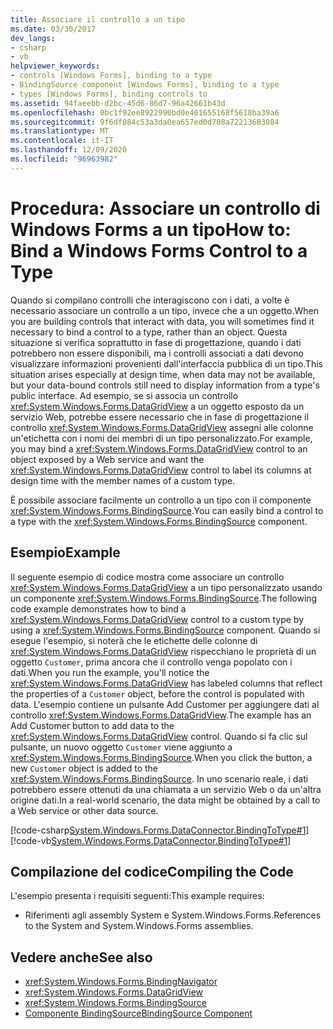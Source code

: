 ```yaml
---
title: Associare il controllo a un tipo
ms.date: 03/30/2017
dev_langs:
- csharp
- vb
helpviewer_keywords:
- controls [Windows Forms], binding to a type
- BindingSource component [Windows Forms], binding to a type
- types [Windows Forms], binding controls to
ms.assetid: 94faeebb-d2bc-45d6-86d7-96a42661b43d
ms.openlocfilehash: 0bc1f92ee8922990bd0e461655168f5618ba39a6
ms.sourcegitcommit: 9f6df084c53a3da0ea657ed0d708a72213683084
ms.translationtype: MT
ms.contentlocale: it-IT
ms.lasthandoff: 12/09/2020
ms.locfileid: "96963982"
---
```

# <a name="how-to-bind-a-windows-forms-control-to-a-type"></a><span data-ttu-id="42de0-102">Procedura: Associare un controllo di Windows Forms a un tipo</span><span class="sxs-lookup"><span data-stu-id="42de0-102">How to: Bind a Windows Forms Control to a Type</span></span>
<span data-ttu-id="42de0-103">Quando si compilano controlli che interagiscono con i dati, a volte è necessario associare un controllo a un tipo, invece che a un oggetto.</span><span class="sxs-lookup"><span data-stu-id="42de0-103">When you are building controls that interact with data, you will sometimes find it necessary to bind a control to a type, rather than an object.</span></span> <span data-ttu-id="42de0-104">Questa situazione si verifica soprattutto in fase di progettazione, quando i dati potrebbero non essere disponibili, ma i controlli associati a dati devono visualizzare informazioni provenienti dall'interfaccia pubblica di un tipo.</span><span class="sxs-lookup"><span data-stu-id="42de0-104">This situation arises especially at design time, when data may not be available, but your data-bound controls still need to display information from a type's public interface.</span></span> <span data-ttu-id="42de0-105">Ad esempio, se si associa un controllo <xref:System.Windows.Forms.DataGridView> a un oggetto esposto da un servizio Web, potrebbe essere necessario che in fase di progettazione il controllo <xref:System.Windows.Forms.DataGridView> assegni alle colonne un'etichetta con i nomi dei membri di un tipo personalizzato.</span><span class="sxs-lookup"><span data-stu-id="42de0-105">For example, you may bind a <xref:System.Windows.Forms.DataGridView> control to an object exposed by a Web service and want the <xref:System.Windows.Forms.DataGridView> control to label its columns at design time with the member names of a custom type.</span></span>  
  
 <span data-ttu-id="42de0-106">È possibile associare facilmente un controllo a un tipo con il componente <xref:System.Windows.Forms.BindingSource>.</span><span class="sxs-lookup"><span data-stu-id="42de0-106">You can easily bind a control to a type with the <xref:System.Windows.Forms.BindingSource> component.</span></span>  
  
## <a name="example"></a><span data-ttu-id="42de0-107">Esempio</span><span class="sxs-lookup"><span data-stu-id="42de0-107">Example</span></span>  
 <span data-ttu-id="42de0-108">Il seguente esempio di codice mostra come associare un controllo <xref:System.Windows.Forms.DataGridView> a un tipo personalizzato usando un componente <xref:System.Windows.Forms.BindingSource>.</span><span class="sxs-lookup"><span data-stu-id="42de0-108">The following code example demonstrates how to bind a <xref:System.Windows.Forms.DataGridView> control to a custom type by using a <xref:System.Windows.Forms.BindingSource> component.</span></span> <span data-ttu-id="42de0-109">Quando si esegue l'esempio, si noterà che le etichette delle colonne di <xref:System.Windows.Forms.DataGridView> rispecchiano le proprietà di un oggetto `Customer`, prima ancora che il controllo venga popolato con i dati.</span><span class="sxs-lookup"><span data-stu-id="42de0-109">When you run the example, you'll notice the <xref:System.Windows.Forms.DataGridView> has labeled columns that reflect the properties of a `Customer` object, before the control is populated with data.</span></span> <span data-ttu-id="42de0-110">L'esempio contiene un pulsante Add Customer per aggiungere dati al controllo <xref:System.Windows.Forms.DataGridView>.</span><span class="sxs-lookup"><span data-stu-id="42de0-110">The example has an Add Customer button to add data to the <xref:System.Windows.Forms.DataGridView> control.</span></span> <span data-ttu-id="42de0-111">Quando si fa clic sul pulsante, un nuovo oggetto `Customer` viene aggiunto a <xref:System.Windows.Forms.BindingSource>.</span><span class="sxs-lookup"><span data-stu-id="42de0-111">When you click the button, a new `Customer` object is added to the <xref:System.Windows.Forms.BindingSource>.</span></span> <span data-ttu-id="42de0-112">In uno scenario reale, i dati potrebbero essere ottenuti da una chiamata a un servizio Web o da un'altra origine dati.</span><span class="sxs-lookup"><span data-stu-id="42de0-112">In a real-world scenario, the data might be obtained by a call to a Web service or other data source.</span></span>  
  
 [!code-csharp[System.Windows.Forms.DataConnector.BindingToType#1](~/samples/snippets/csharp/VS_Snippets_Winforms/System.Windows.Forms.DataConnector.BindingToType/CS/form1.cs#1)]
 [!code-vb[System.Windows.Forms.DataConnector.BindingToType#1](~/samples/snippets/visualbasic/VS_Snippets_Winforms/System.Windows.Forms.DataConnector.BindingToType/VB/form1.vb#1)]  
  
## <a name="compiling-the-code"></a><span data-ttu-id="42de0-113">Compilazione del codice</span><span class="sxs-lookup"><span data-stu-id="42de0-113">Compiling the Code</span></span>  
 <span data-ttu-id="42de0-114">L'esempio presenta i requisiti seguenti:</span><span class="sxs-lookup"><span data-stu-id="42de0-114">This example requires:</span></span>  
  
- <span data-ttu-id="42de0-115">Riferimenti agli assembly System e System.Windows.Forms.</span><span class="sxs-lookup"><span data-stu-id="42de0-115">References to the System and System.Windows.Forms assemblies.</span></span>  
  
## <a name="see-also"></a><span data-ttu-id="42de0-116">Vedere anche</span><span class="sxs-lookup"><span data-stu-id="42de0-116">See also</span></span>

- <xref:System.Windows.Forms.BindingNavigator>
- <xref:System.Windows.Forms.DataGridView>
- <xref:System.Windows.Forms.BindingSource>
- [<span data-ttu-id="42de0-117">Componente BindingSource</span><span class="sxs-lookup"><span data-stu-id="42de0-117">BindingSource Component</span></span>](bindingsource-component.md)
